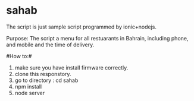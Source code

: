 # sahab

The script is just sample script programmed by ionic+nodejs.

Purpose:
The script a menu for all restuarants in Bahrain, including phone, and mobile and the time of delivery.

#How to:#
1) make sure you have install firmware correctly.
2) clone this responstory.
3) go to directory : cd sahab
4) npm install
5) node server

